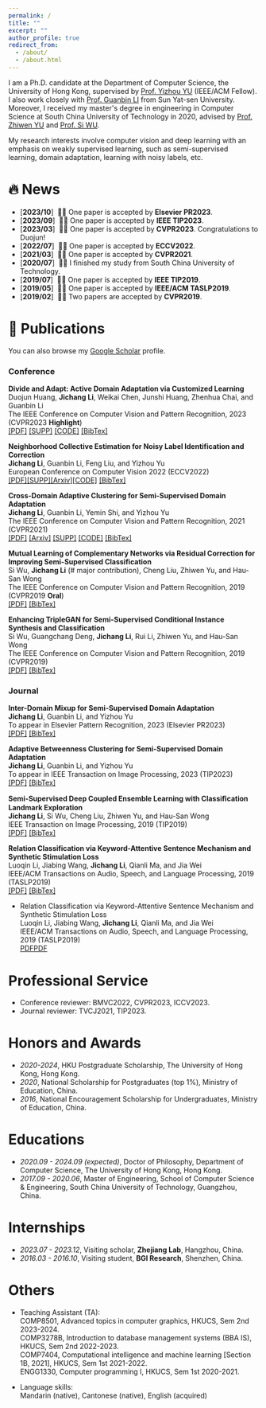 ```yaml
---
permalink: /
title: ""
excerpt: ""
author_profile: true
redirect_from: 
  - /about/
  - /about.html
---
```




I am a Ph.D. candidate at the Department of Computer Science, the University of Hong Kong, supervised by [Prof. Yizhou YU](https://i.cs.hku.hk/~yzyu/) (IEEE/ACM Fellow). I also work closely with [Prof. Guanbin LI](http://guanbinli.com/) from Sun Yat-sen University. Moreover, I received my master's degree in engineering in Computer Science at South China University of Technology in 2020, advised by [Prof.  Zhiwen YU](https://scholar.google.com/citations?user=uawKm4wAAAAJ&hl=en) and [Prof. Si WU](https://scholar.google.com.hk/citations?user=RtkXrnwAAAAJ&hl=en).  

My research interests involve computer vision and deep learning with an emphasis on weakly supervised learning, such as semi-supervised learning, domain adaptation, learning with noisy labels, etc.




# 🔥 News

- [**2023/10**]  &nbsp;🎉🎉  One paper is accepted by **Elsevier PR2023**.
- [**2023/09**]  &nbsp;🎉🎉  One paper is accepted by **IEEE TIP2023**.
- [**2023/03**]  &nbsp;🎉🎉  One paper is accepted by **CVPR2023**. Congratulations to Duojun!
- [**2022/07**]  &nbsp;🎉🎉  One paper is accepted by **ECCV2022**.
- [**2021/03**]  &nbsp;🎉🎉  One paper is accepted by **CVPR2021**.
- [**2020/07**]  &nbsp;🎉🎉  I finished my study from South China University of Technology.
- [**2019/07**]  &nbsp;🎉🎉  One paper is accepted by **IEEE TIP2019**.
- [**2019/05**]  &nbsp;🎉🎉  One paper is accepted by **IEEE/ACM TASLP2019**.
- [**2019/02**]  &nbsp;🎉🎉  Two papers are accepted by **CVPR2019**.

# 📝 Publications 


You can also browse my <a href="https://scholar.google.com/citations?user=b8K5vcMAAAAJ" target="_blank">Google Scholar</a> profile.
<br />


<h3>
    <a name='Conference'></a>Conference
</h3>

<div class="media">
    <div class="media-body">
       <p class="media-heading">
          <strong>Divide and Adapt: Active Domain Adaptation via Customized Learning</strong><br />
          Duojun Huang, <b>Jichang Li</b>, Weikai Chen, Junshi Huang, Zhenhua Chai, and Guanbin Li<br />
          The IEEE Conference on Computer Vision and Pattern Recognition, 2023 (CVPR2023 <b>Highlight</b>)<br />
          <a href="https://openaccess.thecvf.com/content/CVPR2023/papers/Huang_Divide_and_Adapt_Active_Domain_Adaptation_via_Customized_Learning_CVPR_2023_paper.pdf">[PDF]</a>
           <a href="https://openaccess.thecvf.com/content/CVPR2023/supplemental/Huang_Divide_and_Adapt_CVPR_2023_supplemental.pdf">[SUPP]</a>
           <a href="https://github.com/starchaser49/DiaNA-CVPR2023">[CODE]</a>
           <a href="https://scholar.googleusercontent.com/scholar.bib?q=info:INuIaIO5Ma8J:scholar.google.com/&output=citation&scisdr=ClGCG90DEI7P8qHHJa0:AFWwaeYAAAAAZQbBPa2DFHxh1vtRFS-jcoRnnd8&scisig=AFWwaeYAAAAAZQbBPczALgCwjxDlcZq084ftvVM&scisf=4&ct=citation&cd=-1&hl=en">[BibTex]</a><br />
       </p>
    </div>
</div>



<div class="media">
    <div class="media-body">
       <p class="media-heading">
          <strong>Neighborhood Collective Estimation for Noisy Label Identification and Correction</strong><br />
          <b>Jichang Li</b>, Guanbin Li, Feng Liu, and Yizhou Yu<br />
          European Conference on Computer Vision 2022 (ECCV2022)<br /> 
          <a href="https://www.ecva.net/papers/eccv_2022/papers_ECCV/papers/136840126.pdf">[PDF]</a><a href="https://www.ecva.net/papers/eccv_2022/papers_ECCV/papers/136840126-supp.pdf">[SUPP]</a><a href="https://arxiv.org/abs/2208.03207">[Arxiv]</a><a href="https://github.com/lijichang/LNL-NCE">[CODE]</a>
           <a href="https://scholar.googleusercontent.com/scholar.bib?q=info:W7pOhHhsgLUJ:scholar.google.com/&output=citation&scisdr=ClGCG90DEI7P8qHHVo0:AFWwaeYAAAAAZQbBTo0ObfBPOV_ebBMcUKXLh0Y&scisig=AFWwaeYAAAAAZQbBTqLr5h8-N6r2D_kxNLLZboE&scisf=4&ct=citation&cd=-1&hl=en">[BibTex]</a><br />
       </p>
    </div>
</div>



<div class="media">
    <div class="media-body">
       <p class="media-heading">
          <strong>Cross-Domain Adaptive Clustering for Semi-Supervised Domain Adaptation</strong><br />
          <b>Jichang Li</b>, Guanbin Li, Yemin Shi, and Yizhou Yu<br />
          The IEEE Conference on Computer Vision and Pattern Recognition, 2021 (CVPR2021)<br />
          <a href="https://openaccess.thecvf.com/content/CVPR2021/html/Li_Cross-Domain_Adaptive_Clustering_for_Semi-Supervised_Domain_Adaptation_CVPR_2021_paper.html">[PDF]</a>
           <a href="https://arxiv.org/abs/2104.09415">[Arxiv]</a>
           <a href="https://openaccess.thecvf.com/content/CVPR2021/supplemental/Li_Cross-Domain_Adaptive_Clustering_CVPR_2021_supplemental.pdf">[SUPP]</a>
           <a href="https://github.com/lijichang/CVPR2021-SSDA">[CODE]</a>
           <a href="https://scholar.googleusercontent.com/scholar.bib?q=info:7HkvmWl_BDwJ:scholar.google.com/&output=citation&scisdr=ClGCG90DEI7P8qHHuHU:AFWwaeYAAAAAZQbBoHWzngs2cNsOBaM2CzZMVzY&scisig=AFWwaeYAAAAAZQbBoMLCQGXMPcRePWdK9P5D8oU&scisf=4&ct=citation&cd=-1&hl=en">[BibTex]</a><br />
       </p>
    </div>
</div>


<div class="media">
    <div class="media-body">
       <p class="media-heading">
          <strong>Mutual Learning of Complementary Networks via Residual Correction for Improving Semi-Supervised Classification</strong><br />
          Si Wu, <b>Jichang Li</b> (# major contribution), Cheng Liu, Zhiwen Yu, and Hau-San Wong<br />
          The IEEE Conference on Computer Vision and Pattern Recognition, 2019 (CVPR2019 <b>Oral</b>)<br />
          <a href="http://openaccess.thecvf.com/content_CVPR_2019/papers/Wu_Mutual_Learning_of_Complementary_Networks_via_Residual_Correction_for_Improving_CVPR_2019_paper.pdf">[PDF]</a>
          <a href="https://scholar.googleusercontent.com/scholar.bib?q=info:F5r1ohTJBbsJ:scholar.google.com/&output=citation&scisdr=ClGCG90DEI7P8qHHcPM:AFWwaeYAAAAAZQbBaPMMM8SXhaeK9NTwB65SWEE&scisig=AFWwaeYAAAAAZQbBaEjBs7I8SxpTnFl2DGaJwYQ&scisf=4&ct=citation&cd=-1&hl=en">[BibTex]</a><br />
       </p>
    </div>
</div>

<div class="media">
    <div class="media-body">
       <p class="media-heading">
          <strong>Enhancing TripleGAN for Semi-Supervised Conditional Instance Synthesis and Classification</strong><br />
          Si Wu, Guangchang Deng, <b>Jichang Li</b>, Rui Li, Zhiwen Yu, and Hau-San Wong<br />
          The IEEE Conference on Computer Vision and Pattern Recognition, 2019 (CVPR2019)<br />
          <a href="http://openaccess.thecvf.com/content_CVPR_2019/papers/Wu_Enhancing_TripleGAN_for_Semi-Supervised_Conditional_Instance_Synthesis_and_Classification_CVPR_2019_paper.pdf">[PDF]</a>
          <a href="https://scholar.googleusercontent.com/scholar.bib?q=info:NopnGpzu2EsJ:scholar.google.com/&output=citation&scisdr=ClGCG90DEI7P8qHHbVY:AFWwaeYAAAAAZQbBdVaZ1RTStrX1l4IrjZ_L9fQ&scisig=AFWwaeYAAAAAZQbBddml7s1pOfMc5aUSiGwAZKg&scisf=4&ct=citation&cd=-1&hl=en">[BibTex]</a><br />
       </p>
    </div>
</div>

<h3>
    <a name='Journal'></a>Journal
</h3>



<div class="media">
    <div class="media-body">
       <p class="media-heading">
          <strong>Inter-Domain Mixup for Semi-Supervised Domain Adaptation</strong><br />
          <b>Jichang Li</b>, Guanbin Li, and Yizhou Yu<br />
          To appear in Elsevier Pattern Recognition, 2023 (Elsevier PR2023)<br />
           <a href="">[PDF]</a>
          <a href="">[BibTex]</a><br />
       </p>
    </div>
</div>

<div class="media">
    <div class="media-body">
       <p class="media-heading">
          <strong>Adaptive Betweenness Clustering for Semi-Supervised Domain Adaptation</strong><br />
          <b>Jichang Li</b>, Guanbin Li, and Yizhou Yu<br />
          To appear in IEEE Transaction on Image Processing, 2023 (TIP2023)<br />
           <a href="">[PDF]</a>
          <a href="">[BibTex]</a><br />
       </p>
    </div>
</div>

<div class="media">
    <div class="media-body">
       <p class="media-heading">
          <strong>Semi-Supervised Deep Coupled Ensemble Learning with Classiﬁcation Landmark Exploration</strong><br />
          <b>Jichang Li</b>, Si Wu, Cheng Liu, Zhiwen Yu, and Hau-San Wong<br />
          IEEE Transaction on Image Processing, 2019 (TIP2019)<br />
           <a href="https://ieeexplore.ieee.org/abstract/document/8796363">[PDF]</a>
          <a href="https://scholar.googleusercontent.com/scholar.bib?q=info:Wg_3tkGrm1UJ:scholar.google.com/&output=citation&scisdr=ClGCG90DEI7P8qHHQ7k:AFWwaeYAAAAAZQbBW7nHT1LSmCNFzfODiK_F0Js&scisig=AFWwaeYAAAAAZQbBW1L1oiZFMyWilclimge5EX8&scisf=4&ct=citation&cd=-1&hl=en">[BibTex]</a><br />
       </p>
    </div>
</div>

<div class="media">
    <div class="media-body">
       <p class="media-heading">
          <strong>Relation Classification via Keyword-Attentive Sentence Mechanism and Synthetic Stimulation Loss</strong><br />
          Luoqin Li, Jiabing Wang, <b>Jichang Li</b>, Qianli Ma, and Jia Wei<br />
          IEEE/ACM Transactions on Audio, Speech, and Language Processing, 2019 (TASLP2019)<br />
          <a href="https://ieeexplore.ieee.org/abstract/document/8733064">[PDF]</a>
                     <a href="https://scholar.googleusercontent.com/scholar.bib?q=info:Sma2ApeQ558J:scholar.google.com/&output=citation&scisdr=ClGCG90DEI7P8qHHmO0:AFWwaeYAAAAAZQbBgO394nkSqJxfvD-TRNzC2Ao&scisig=AFWwaeYAAAAAZQbBgIPFYmWLt84C5P1XHx4WK5g&scisf=4&ct=citation&cd=-1&hl=en">[BibTex]</a><br />
       </p>
    </div>
</div>

- Relation Classification via Keyword-Attentive Sentence Mechanism and Synthetic Stimulation Loss  
  Luoqin Li, Jiabing Wang, **Jichang Li**, Qianli Ma, and Jia Wei  
  IEEE/ACM Transactions on Audio, Speech, and Language Processing, 2019 (TASLP2019)  
  [PDF](https://ieeexplore.ieee.org/abstract/document/8733064)[PDF](https://ieeexplore.ieee.org/abstract/document/8733064)  


# Professional Service

- Conference reviewer:  BMVC2022, CVPR2023, ICCV2023.
- Journal reviewer:  TVCJ2021, TIP2023.

# Honors and Awards
- *2020-2024*, HKU Postgraduate Scholarship, The University of Hong Kong, Hong Kong. 
- *2020*, National Scholarship for Postgraduates (top 1%), Ministry of Education, China.
- *2016*, National Encouragement Scholarship for Undergraduates, Ministry of Education, China.
  
# Educations
- *2020.09 - 2024.09 (expected)*, Doctor of Philosophy, Department of Computer Science, The University of Hong Kong, Hong Kong. 
- *2017.09 - 2020.06*, Master of Engineering, School of Computer Science & Engineering, South China University of Technology, Guangzhou, China.


# Internships
- *2023.07 - 2023.12*, Visiting scholar,  **Zhejiang Lab**, Hangzhou, China.
- *2016.03 - 2016.10*, Visiting student,  **BGI Research**, Shenzhen, China.

# Others

- Teaching Assistant (TA):  
COMP8501, Advanced topics in computer graphics, HKUCS, Sem 2nd 2023-2024.  
COMP3278B, Introduction to database management systems (BBA IS), HKUCS, Sem 2nd 2022-2023.  
COMP7404, Computational intelligence and machine learning [Section 1B, 2021], HKUCS, Sem 1st 2021-2022.  
ENGG1330, Computer programming I, HKUCS, Sem 1st 2020-2021.

- Language skills:  
Mandarin (native), Cantonese (native), English (acquired)

  
